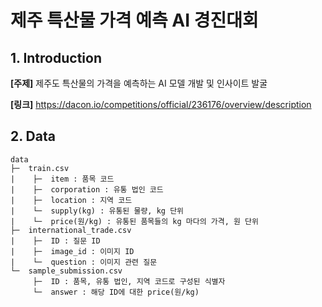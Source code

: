 # 제주 특산물 가격 예측 AI 경진대회

## 1. Introduction

**[주제]** 제주도 특산물의 가격을 예측하는 AI 모델 개발 및 인사이트 발굴

**[링크]** https://dacon.io/competitions/official/236176/overview/description

## 2. Data
```
data
├─  train.csv
|    ├─  item : 품목 코드
|    ├─  corporation : 유통 법인 코드
|    ├─  location : 지역 코드
|    └─  supply(kg) : 유통된 물량, kg 단위
|    └─  price(원/kg) : 유통된 품목들의 kg 마다의 가격, 원 단위
├─  international_trade.csv
|    ├─  ID : 질문 ID
|    ├─  image_id : 이미지 ID
|    └─  question : 이미지 관련 질문
└─  sample_submission.csv
     ├─  ID : 품목, 유통 법인, 지역 코드로 구성된 식별자
     └─  answer : 해당 ID에 대한 price(원/kg)
```
